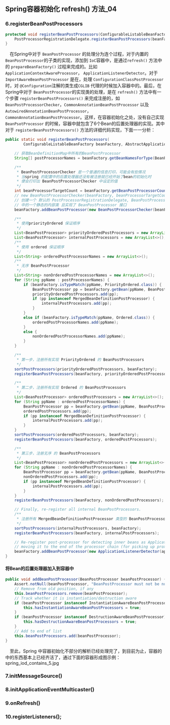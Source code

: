 ## Spring容器初始化 refresh() 方法_04

### 6.registerBeanPostProcessors

```java
protected void registerBeanPostProcessors(ConfigurableListableBeanFactory beanFactory) {
    PostProcessorRegistrationDelegate.registerBeanPostProcessors(beanFactory, this);
}
```
&ensp;&ensp;在Spring中对于 `BeanPostProcessor` 的处理分为连个过程，对于内置的 `BeanPostProcessor`的子类的实现，添加到
`IoC`容器中，是通过`refresh()` 方法中的 `prepareBeanFactory()` 过程来完成的。比如 `ApplicationContextAwareProcessor`，
`ApplicationListenerDetector`。对于 `ImportAwareBeanPostProcessor` 是在，处理 `ConfigurationClassPostProcessor`时，对
`@Configuration`注解的类生成`CGLIB` 代理的时候加入容器中的。最后，在Spring中对于 `BeanPostProcessor`的实现类的处理，是在 `refresh()`
方法中有一个步骤 `registerBeanPostProcessors()` 来完成注册的，如 `BeanPostProcessorChecker`，`CommonAnnotationBeanPostProcessor`
以及 `AutowiredAnnotationBeanPostProcessor`，`CommonAnnotationBeanPostProcessor`。这样，在容器初始化之处，没有自己实现 `BeanPsotProcessor`
的时候，容器中就包含了6个Bean的后置处理器的实现。其中对于 `registerBeanPostProcessors()` 方法的详细代码实现，下面一一分析：

```java
public static void registerBeanPostProcessors(
        ConfigurableListableBeanFactory beanFactory, AbstractApplicationContext applicationContext) {

    // 获取BeanDefinitionMap中所有的BeanPostProcessor
    String[] postProcessorNames = beanFactory.getBeanNamesForType(BeanPostProcessor.class, true, false);

    /**
     * BeanPostProcessorChecker 是一个普通的信息打印，可能会有些情况
     * 当spring 的配置中的后置处理器还没有被注册就已经开始了bean的初始化时
     * 便会打印出 BeanPostProcessorChecker 中设定的值
     */
    int beanProcessorTargetCount = beanFactory.getBeanPostProcessorCount() + 1 + postProcessorNames.length;
    // new BeanPostProcessorChecker(beanFactory, beanProcessorTargetCount)
    // 创建一个 默认的 PostProcessorRegistrationDelegate, BeanPostProcessorChecker 是 PostProcessorRegistrationDelegate
    // 中的一个静态的内部类 且实现了 BeanPostProcessor 接口
    beanFactory.addBeanPostProcessor(new BeanPostProcessorChecker(beanFactory, beanProcessorTargetCount));

    /**
     * 使用priorityOrdered 保证顺序
     */
    List<BeanPostProcessor> priorityOrderedPostProcessors = new ArrayList<>();
    List<BeanPostProcessor> internalPostProcessors = new ArrayList<>();
    /**
     * 使用 ordered 保证顺序
     */
    List<String> orderedPostProcessorNames = new ArrayList<>();
    /**
     * 无序 BeanPostProcessor
     */
    List<String> nonOrderedPostProcessorNames = new ArrayList<>();
    for (String ppName : postProcessorNames) {
        if (beanFactory.isTypeMatch(ppName, PriorityOrdered.class)) {
            BeanPostProcessor pp = beanFactory.getBean(ppName, BeanPostProcessor.class);
            priorityOrderedPostProcessors.add(pp);
            if (pp instanceof MergedBeanDefinitionPostProcessor) {
                internalPostProcessors.add(pp);
            }
        }
        else if (beanFactory.isTypeMatch(ppName, Ordered.class)) {
            orderedPostProcessorNames.add(ppName);
        }
        else {
            nonOrderedPostProcessorNames.add(ppName);
        }
    }

    /**
     * 第一步，注册所有实现 PriorityOrdered 的 BeanPostProcessors
     */
    sortPostProcessors(priorityOrderedPostProcessors, beanFactory);
    registerBeanPostProcessors(beanFactory, priorityOrderedPostProcessors);

    /**
     * 第二步，注册所有实现 Ordered 的 BeanPostProcessors
     */
    List<BeanPostProcessor> orderedPostProcessors = new ArrayList<>();
    for (String ppName : orderedPostProcessorNames) {
        BeanPostProcessor pp = beanFactory.getBean(ppName, BeanPostProcessor.class);
        orderedPostProcessors.add(pp);
        if (pp instanceof MergedBeanDefinitionPostProcessor) {
            internalPostProcessors.add(pp);
        }
    }
    sortPostProcessors(orderedPostProcessors, beanFactory);
    registerBeanPostProcessors(beanFactory, orderedPostProcessors);

    /**
     * 第三步，注册无序 的 BeanPostProcessors
     */
    List<BeanPostProcessor> nonOrderedPostProcessors = new ArrayList<>();
    for (String ppName : nonOrderedPostProcessorNames) {
        BeanPostProcessor pp = beanFactory.getBean(ppName, BeanPostProcessor.class);
        nonOrderedPostProcessors.add(pp);
        if (pp instanceof MergedBeanDefinitionPostProcessor) {
            internalPostProcessors.add(pp);
        }
    }
    registerBeanPostProcessors(beanFactory, nonOrderedPostProcessors);

    // Finally, re-register all internal BeanPostProcessors.
    /**
     * 注册所有 MergedBeanDefinitionPostProcessor 类型的 BeanPostProcessors
     */
    sortPostProcessors(internalPostProcessors, beanFactory);
    registerBeanPostProcessors(beanFactory, internalPostProcessors);

    // Re-register post-processor for detecting inner beans as ApplicationListeners,
    // moving it to the end of the processor chain (for picking up proxies etc).
    beanFactory.addBeanPostProcessor(new ApplicationListenerDetector(applicationContext));
}
```
#### 将Bean的后置处理器加入到容器中
```java
public void addBeanPostProcessor(BeanPostProcessor beanPostProcessor) {
    Assert.notNull(beanPostProcessor, "BeanPostProcessor must not be null");
    // Remove from old position, if any
    this.beanPostProcessors.remove(beanPostProcessor);
    // Track whether it is instantiation/destruction aware
    if (beanPostProcessor instanceof InstantiationAwareBeanPostProcessor) {
        this.hasInstantiationAwareBeanPostProcessors = true;
    }
    if (beanPostProcessor instanceof DestructionAwareBeanPostProcessor) {
        this.hasDestructionAwareBeanPostProcessors = true;
    }
    // Add to end of list
    this.beanPostProcessors.add(beanPostProcessor);
}
```
&ensp;&ensp;至此，Spring 中容器初始化不部分的解析已经处理完了，到目前为止，容器的中的东西基本上已经齐活了，通过下面的容器形成图示例：
spring_iod_contains_5.jpg

### 7.initMessageSource()


### 8.initApplicationEventMulticaster()

### 9.onRefresh()

### 10.registerListeners();



